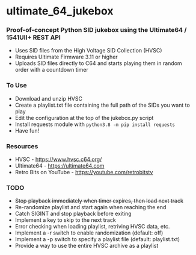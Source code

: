# ultimate_64_jukebox
### Proof-of-concept Python SID jukebox using the Ultimate64 / 1541UII+ REST API

- Uses SID files from the High Voltage SID Collection (HVSC)
- Requires Ultimate Firmware 3.11 or higher
- Uploads SID files directly to C64 and starts playing them in random order with a countdown timer

### To Use
- Download and unzip HVSC
- Create a playlist.txt file containing the full path of the SIDs you want to play
- Edit the configuration at the top of the jukebox.py script
- Install requests module with `python3.8 -m pip install requests`
- Have fun!

### Resources
- HVSC - https://www.hvsc.c64.org/
- Ultimate64 - https://ultimate64.com
- Retro Bits on YouTube - https://youtube.com/retrobitstv

### TODO
- ~~Stop playback immediately when timer expires, then load next track~~
- Re-randomize playlist and start again when reaching the end
- Catch SIGINT and stop playback before exiting
- Implement a key to skip to the next track
- Error checking when loading playlist, retriving HVSC data, etc.
- Implement a -r switch to enable randomization (default: off)
- Implement a -p switch to specify a playlist file (default: playlist.txt)
- Provide a way to use the entire HVSC archive as a playlist 
